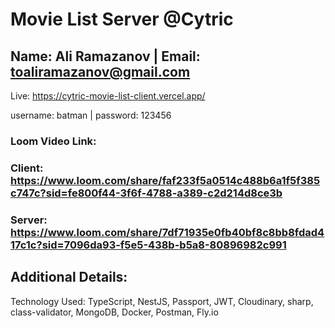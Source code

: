 # Movie List Server @Cytric

## Name: Ali Ramazanov | Email: toaliramazanov@gmail.com

Live: https://cytric-movie-list-client.vercel.app/

username: batman | password: 123456

### Loom Video Link:

### Client: https://www.loom.com/share/faf233f5a0514c488b6a1f5f385c747c?sid=fe800f44-3f6f-4788-a389-c2d214d8ce3b

### Server: https://www.loom.com/share/7df71935e0fb40bf8c8bb8fdad417c1c?sid=7096da93-f5e5-438b-b5a8-80896982c991

## Additional Details:

Technology Used: TypeScript, NestJS, Passport, JWT, Cloudinary, sharp, class-validator, MongoDB, Docker, Postman, Fly.io
